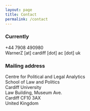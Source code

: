 ```yaml
---
layout: page
title: Contact
permalink: /contact
---
```


### Currently
+44 7908 490980 <br>
WarnerZ [at] cardiff [dot] ac [dot] uk

### Mailing address
Centre for Political and Legal Analytics <br>
School of Law and Politics <br>
Cardiff University <br>
Law Building, Museum Ave. <br>
Cardiff CF10 3AX <br>
United Kingdom